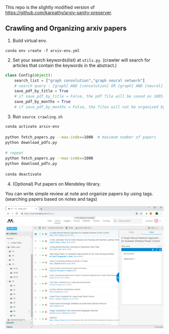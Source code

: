This repo is the slightly modified version of https://github.com/karpathy/arxiv-sanity-preserver.

## Crawling and Organizing arxiv papers

1. Build virtual env.

`conda env create -f arxiv-env.yml`


2. Set your search keywords(list) at `utils.py`.
(crawler will search for articles that contain the keywords in the abstract.)

```python
class Config(object):
    search_list = ["graph convolution","graph neural network"]
    # search query : [graph] AND [convolution] OR [graph] AND [neural] AND [network]
    save_pdf_by_title = True
    # if save_pdf_by_title = False, the pdf file will be saved as 1805.07857v2.pdf
    save_pdf_by_months = True
    # if save_pdf_by_months = False, the files will not be organized by months. (will be organized by years.)
```

3. Run `source crawling.sh`
```sh
conda activate arxiv-env

python fetch_papers.py --max-index=1000  # maximum number of papers
python download_pdfs.py

# repeat
python fetch_papers.py --max-index=1000
python download_pdfs.py

conda deactivate
```

4. (Optional) Put papers on Mendeley library.

You can write simple review at note and organize papers by using tags.
(searching papers based on notes and tags)

![mendeley](./mendeley_library.png)



